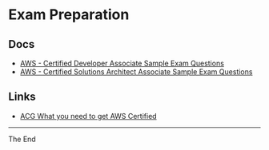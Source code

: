 # Exam Preparation



## Docs
* [AWS - Certified Developer Associate Sample Exam Questions](docs/AWS_certified_developer_associate_examsample.pdf)
* [AWS - Certified Solutions Architect Associate Sample Exam Questions](docs/AWS_certified_solutions_architect_associate_examsample.pdf)


## Links
* [ACG What you need to get AWS Certified](https://read.acloud.guru/what-you-need-to-get-aws-certified-5937e613b10f)

---
The End